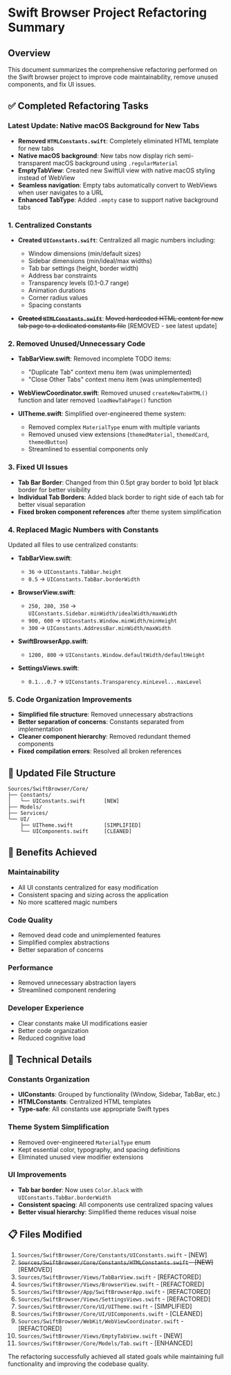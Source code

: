 # Swift Browser Project Refactoring Summary

## Overview
This document summarizes the comprehensive refactoring performed on the Swift browser project to improve code maintainability, remove unused components, and fix UI issues.

## ✅ Completed Refactoring Tasks

### Latest Update: Native macOS Background for New Tabs
- **Removed `HTMLConstants.swift`**: Completely eliminated HTML template for new tabs
- **Native macOS background**: New tabs now display rich semi-transparent macOS background using `.regularMaterial`
- **EmptyTabView**: Created new SwiftUI view with native macOS styling instead of WebView
- **Seamless navigation**: Empty tabs automatically convert to WebViews when user navigates to a URL
- **Enhanced TabType**: Added `.empty` case to support native background tabs

### 1. Centralized Constants
- **Created `UIConstants.swift`**: Centralized all magic numbers including:
  - Window dimensions (min/default sizes)
  - Sidebar dimensions (min/ideal/max widths)
  - Tab bar settings (height, border width)
  - Address bar constraints
  - Transparency levels (0.1-0.7 range)
  - Animation durations
  - Corner radius values
  - Spacing constants

- **~~Created `HTMLConstants.swift`~~**: ~~Moved hardcoded HTML content for new tab page to a dedicated constants file~~ [REMOVED - see latest update]

### 2. Removed Unused/Unnecessary Code
- **TabBarView.swift**: Removed incomplete TODO items:
  - "Duplicate Tab" context menu item (was unimplemented)
  - "Close Other Tabs" context menu item (was unimplemented)

- **WebViewCoordinator.swift**: Removed unused `createNewTabHTML()` function and later removed `loadNewTabPage()` function

- **UITheme.swift**: Simplified over-engineered theme system:
  - Removed complex `MaterialType` enum with multiple variants
  - Removed unused view extensions (`themedMaterial`, `themedCard`, `themedButton`)
  - Streamlined to essential components only

### 3. Fixed UI Issues
- **Tab Bar Border**: Changed from thin 0.5pt gray border to bold 1pt black border for better visibility
- **Individual Tab Borders**: Added black border to right side of each tab for better visual separation
- **Fixed broken component references** after theme system simplification

### 4. Replaced Magic Numbers with Constants
Updated all files to use centralized constants:

- **TabBarView.swift**: 
  - `36` → `UIConstants.TabBar.height`
  - `0.5` → `UIConstants.TabBar.borderWidth`

- **BrowserView.swift**:
  - `250, 280, 350` → `UIConstants.Sidebar.minWidth/idealWidth/maxWidth`
  - `900, 600` → `UIConstants.Window.minWidth/minHeight`
  - `300` → `UIConstants.AddressBar.minWidth/maxWidth`

- **SwiftBrowserApp.swift**:
  - `1200, 800` → `UIConstants.Window.defaultWidth/defaultHeight`

- **SettingsViews.swift**:
  - `0.1...0.7` → `UIConstants.Transparency.minLevel...maxLevel`

### 5. Code Organization Improvements
- **Simplified file structure**: Removed unnecessary abstractions
- **Better separation of concerns**: Constants separated from implementation
- **Cleaner component hierarchy**: Removed redundant themed components
- **Fixed compilation errors**: Resolved all broken references

## 📁 Updated File Structure
```
Sources/SwiftBrowser/Core/
├── Constants/
│   └── UIConstants.swift      [NEW]
├── Models/
├── Services/
└── UI/
    ├── UITheme.swift          [SIMPLIFIED]
    └── UIComponents.swift     [CLEANED]
```

## 🎯 Benefits Achieved

### Maintainability
- All UI constants centralized for easy modification
- Consistent spacing and sizing across the application
- No more scattered magic numbers

### Code Quality
- Removed dead code and unimplemented features
- Simplified complex abstractions
- Better separation of concerns

### Performance
- Removed unnecessary abstraction layers
- Streamlined component rendering

### Developer Experience
- Clear constants make UI modifications easier
- Better code organization
- Reduced cognitive load

## 🔧 Technical Details

### Constants Organization
- **UIConstants**: Grouped by functionality (Window, Sidebar, TabBar, etc.)
- **HTMLConstants**: Centralized HTML templates
- **Type-safe**: All constants use appropriate Swift types

### Theme System Simplification
- Removed over-engineered `MaterialType` enum
- Kept essential color, typography, and spacing definitions
- Eliminated unused view modifier extensions

### UI Improvements
- **Tab bar border**: Now uses `Color.black` with `UIConstants.TabBar.borderWidth`
- **Consistent spacing**: All components use centralized spacing values
- **Better visual hierarchy**: Simplified theme reduces visual noise

## 📋 Files Modified
1. `Sources/SwiftBrowser/Core/Constants/UIConstants.swift` - [NEW]
2. ~~`Sources/SwiftBrowser/Core/Constants/HTMLConstants.swift` - [NEW]~~ [REMOVED]
3. `Sources/SwiftBrowser/Views/TabBarView.swift` - [REFACTORED]
4. `Sources/SwiftBrowser/Views/BrowserView.swift` - [REFACTORED]
5. `Sources/SwiftBrowser/App/SwiftBrowserApp.swift` - [REFACTORED]
6. `Sources/SwiftBrowser/Views/SettingsViews.swift` - [REFACTORED]
7. `Sources/SwiftBrowser/Core/UI/UITheme.swift` - [SIMPLIFIED]
8. `Sources/SwiftBrowser/Core/UI/UIComponents.swift` - [CLEANED]
9. `Sources/SwiftBrowser/WebKit/WebViewCoordinator.swift` - [REFACTORED]
10. `Sources/SwiftBrowser/Views/EmptyTabView.swift` - [NEW]
11. `Sources/SwiftBrowser/Core/Models/Tab.swift` - [ENHANCED]

The refactoring successfully achieved all stated goals while maintaining full functionality and improving the codebase quality.
